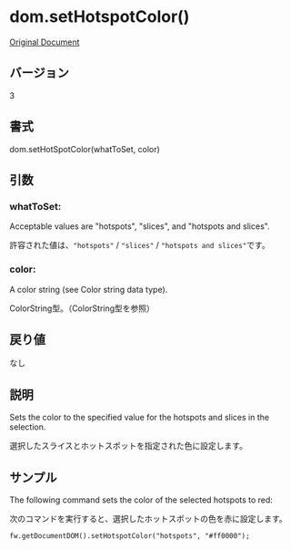 # dom.setHotspotColor()

[Original Document](http://help.adobe.com/en_US/fireworks/cs/extend/WS5b3ccc516d4fbf351e63e3d1183c94856c-79df.html)

## バージョン

3

## 書式

dom.setHotSpotColor(whatToSet, color)

## 引数

### whatToSet:

Acceptable values are "hotspots", "slices", and "hotspots and slices".

許容された値は、```"hotspots"``` / ```"slices"``` / ```"hotspots and slices"```です。

### color:

A color string (see Color string data type).

ColorString型。（ColorString型を参照）

## 戻り値

なし

## 説明

Sets the color to the specified value for the hotspots and slices in the selection.

選択したスライスとホットスポットを指定された色に設定します。

## サンプル

The following command sets the color of the selected hotspots to red:

次のコマンドを実行すると、選択したホットスポットの色を赤に設定します。

```
fw.getDocumentDOM().setHotspotColor("hotspots", "#ff0000");
```